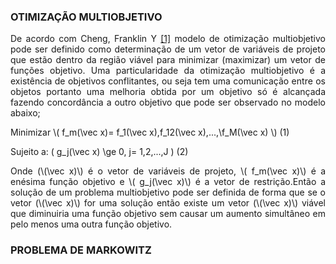   <script src="https://polyfill.io/v3/polyfill.min.js?features=es6"></script>
  <script id="MathJax-script" async src="https://cdn.jsdelivr.net/npm/mathjax@3/es5/tex-mml-chtml.js"></script>

### OTIMIZAÇÃO MULTIOBJETIVO

<p align="justify">
De acordo com Cheng, Franklin Y <a href="https://doi.org/10.1016/B978-008043008-9/50039-9">[1]</a> modelo de otimização multiobjetivo pode ser definido como determinação de um vetor de variáveis ​​de projeto que estão dentro da região viável para minimizar (maximizar) um vetor de funções objetivo. Uma particularidade da otimização multiobjetivo é a existência de objetivos conflitantes, ou seja tem uma comunicação entre os objetos portanto uma melhoria obtida por um objetivo só é alcançada fazendo concordância a outro objetivo que pode ser observado no modelo abaixo;
</p>

<p align="justify">
Minimizar  \( f_m(\vec x)= f_1(\vec x),f_12(\vec x),...,\f_M(\vec x) \) 							(1)<br>

Sujeito a:     \( g_j(\vec x) \ge 0, j= 1,2,...,J \)                                           (2)<br>
</p>

<p align="justify">
Onde (\(\vec x)\) é o vetor de variáveis ​​de projeto, \( f_m(\vec x)\) é a enésima função objetivo e \( g_j(\vec x)\) é a vetor de restrição.Então a solução de um problema multiobjetivo pode ser definida de forma que se o vetor (\(\vec x)\) for uma solução então existe um vetor (\(\vec x)\) viável que diminuiria uma função objetivo sem causar um aumento simultâneo em pelo menos uma outra função objetivo.

</p>

### PROBLEMA DE MARKOWITZ 


